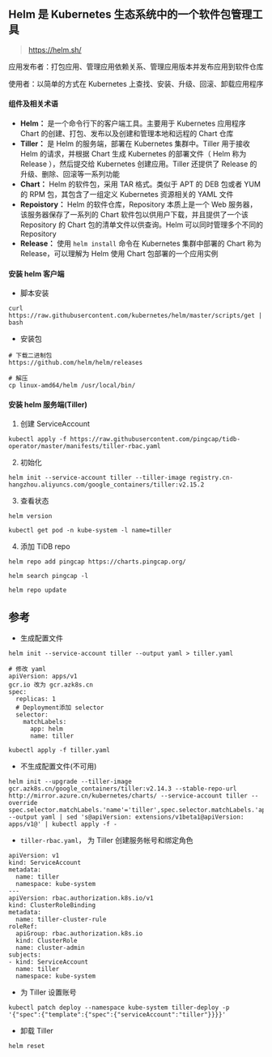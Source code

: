 ## Helm 是 Kubernetes 生态系统中的一个软件包管理工具

> https://helm.sh/

应用发布者：打包应用、管理应用依赖关系、管理应用版本并发布应用到软件仓库

使用者：以简单的方式在 Kubernetes 上查找、安装、升级、回滚、卸载应用程序

#### 组件及相关术语

* **Helm：** 是一个命令行下的客户端工具。主要用于 Kubernetes 应用程序 Chart 的创建、打包、发布以及创建和管理本地和远程的 Chart 仓库
* **Tiller：** 是 Helm 的服务端，部署在 Kubernetes 集群中。Tiller 用于接收 Helm 的请求，并根据 Chart 生成 Kubernetes 的部署文件（ Helm 称为 Release ），然后提交给 Kubernetes 创建应用。Tiller 还提供了 Release 的升级、删除、回滚等一系列功能
* **Chart：** Helm 的软件包，采用 TAR 格式。类似于 APT 的 DEB 包或者 YUM 的 RPM 包，其包含了一组定义 Kubernetes 资源相关的 YAML 文件
* **Repoistory：** Helm 的软件仓库，Repository 本质上是一个 Web 服务器，该服务器保存了一系列的 Chart 软件包以供用户下载，并且提供了一个该 Repository 的 Chart 包的清单文件以供查询。Helm 可以同时管理多个不同的 Repository
* **Release：** 使用 `helm install` 命令在 Kubernetes 集群中部署的 Chart 称为 Release，可以理解为 Helm 使用 Chart 包部署的一个应用实例

#### 安装 helm 客户端

* 脚本安装

```shell
curl https://raw.githubusercontent.com/kubernetes/helm/master/scripts/get | bash
```

* 安装包

```shell
# 下载二进制包
https://github.com/helm/helm/releases

# 解压
cp linux-amd64/helm /usr/local/bin/
```

#### 安装 helm 服务端(Tiller)

1. 创建 ServiceAccount

```shell
kubectl apply -f https://raw.githubusercontent.com/pingcap/tidb-operator/master/manifests/tiller-rbac.yaml
```

2. 初始化

```shell
helm init --service-account tiller --tiller-image registry.cn-hangzhou.aliyuncs.com/google_containers/tiller:v2.15.2 
```

3. 查看状态

```shell
helm version

kubectl get pod -n kube-system -l name=tiller
```

4. 添加 TiDB repo

```shell
helm repo add pingcap https://charts.pingcap.org/

helm search pingcap -l

helm repo update
```

## 参考

* 生成配置文件

```
helm init --service-account tiller --output yaml > tiller.yaml

# 修改 yaml
apiVersion: apps/v1
gcr.io 改为 gcr.azk8s.cn
spec:
  replicas: 1
  # Deployment添加 selector
  selector:
    matchLabels:
      app: helm
      name: tiller

kubectl apply -f tiller.yaml
```
* 不生成配置文件(不可用)

```shell
helm init --upgrade --tiller-image gcr.azk8s.cn/google_containers/tiller:v2.14.3 --stable-repo-url http://mirror.azure.cn/kubernetes/charts/ --service-account tiller --override spec.selector.matchLabels.'name'='tiller',spec.selector.matchLabels.'app'='helm' --output yaml | sed 's@apiVersion: extensions/v1beta1@apiVersion: apps/v1@' | kubectl apply -f -
```

* `tiller-rbac.yaml`， 为 Tiller 创建服务帐号和绑定角色

```
apiVersion: v1
kind: ServiceAccount
metadata:
  name: tiller
  namespace: kube-system
---
apiVersion: rbac.authorization.k8s.io/v1
kind: ClusterRoleBinding
metadata:
  name: tiller-cluster-rule
roleRef:
  apiGroup: rbac.authorization.k8s.io
  kind: ClusterRole
  name: cluster-admin
subjects:
- kind: ServiceAccount
  name: tiller
  namespace: kube-system
```

* 为 Tiller 设置账号

```shell
kubectl patch deploy --namespace kube-system tiller-deploy -p '{"spec":{"template":{"spec":{"serviceAccount":"tiller"}}}}'
```

* 卸载 Tiller

```shell
helm reset
```

